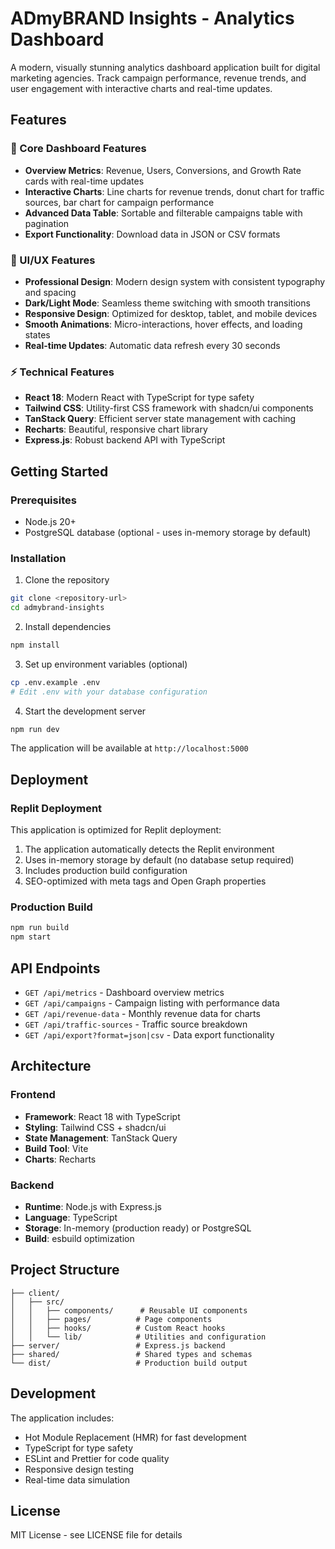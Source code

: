 # ADmyBRAND Insights - Analytics Dashboard

A modern, visually stunning analytics dashboard application built for digital marketing agencies. Track campaign performance, revenue trends, and user engagement with interactive charts and real-time updates.

## Features

### 🎯 Core Dashboard Features
- **Overview Metrics**: Revenue, Users, Conversions, and Growth Rate cards with real-time updates
- **Interactive Charts**: Line charts for revenue trends, donut chart for traffic sources, bar chart for campaign performance
- **Advanced Data Table**: Sortable and filterable campaigns table with pagination
- **Export Functionality**: Download data in JSON or CSV formats

### 🎨 UI/UX Features
- **Professional Design**: Modern design system with consistent typography and spacing
- **Dark/Light Mode**: Seamless theme switching with smooth transitions
- **Responsive Design**: Optimized for desktop, tablet, and mobile devices
- **Smooth Animations**: Micro-interactions, hover effects, and loading states
- **Real-time Updates**: Automatic data refresh every 30 seconds

### ⚡ Technical Features
- **React 18**: Modern React with TypeScript for type safety
- **Tailwind CSS**: Utility-first CSS framework with shadcn/ui components
- **TanStack Query**: Efficient server state management with caching
- **Recharts**: Beautiful, responsive chart library
- **Express.js**: Robust backend API with TypeScript

## Getting Started

### Prerequisites
- Node.js 20+ 
- PostgreSQL database (optional - uses in-memory storage by default)

### Installation

1. Clone the repository
```bash
git clone <repository-url>
cd admybrand-insights
```

2. Install dependencies
```bash
npm install
```

3. Set up environment variables (optional)
```bash
cp .env.example .env
# Edit .env with your database configuration
```

4. Start the development server
```bash
npm run dev
```

The application will be available at `http://localhost:5000`

## Deployment

### Replit Deployment
This application is optimized for Replit deployment:

1. The application automatically detects the Replit environment
2. Uses in-memory storage by default (no database setup required)
3. Includes production build configuration
4. SEO-optimized with meta tags and Open Graph properties

### Production Build
```bash
npm run build
npm start
```

## API Endpoints

- `GET /api/metrics` - Dashboard overview metrics
- `GET /api/campaigns` - Campaign listing with performance data  
- `GET /api/revenue-data` - Monthly revenue data for charts
- `GET /api/traffic-sources` - Traffic source breakdown
- `GET /api/export?format=json|csv` - Data export functionality

## Architecture

### Frontend
- **Framework**: React 18 with TypeScript
- **Styling**: Tailwind CSS + shadcn/ui
- **State Management**: TanStack Query
- **Build Tool**: Vite
- **Charts**: Recharts

### Backend  
- **Runtime**: Node.js with Express.js
- **Language**: TypeScript
- **Storage**: In-memory (production ready) or PostgreSQL
- **Build**: esbuild optimization

## Project Structure

```
├── client/
│   ├── src/
│   │   ├── components/      # Reusable UI components
│   │   ├── pages/          # Page components
│   │   ├── hooks/          # Custom React hooks
│   │   └── lib/            # Utilities and configuration
├── server/                 # Express.js backend
├── shared/                 # Shared types and schemas
└── dist/                   # Production build output
```

## Development

The application includes:
- Hot Module Replacement (HMR) for fast development
- TypeScript for type safety
- ESLint and Prettier for code quality
- Responsive design testing
- Real-time data simulation

## License

MIT License - see LICENSE file for details